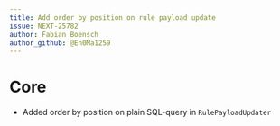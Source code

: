 ```yaml
---
title: Add order by position on rule payload update
issue: NEXT-25782
author: Fabian Boensch
author_github: @En0Ma1259
---
```

# Core
* Added order by position on plain SQL-query in `RulePayloadUpdater`
